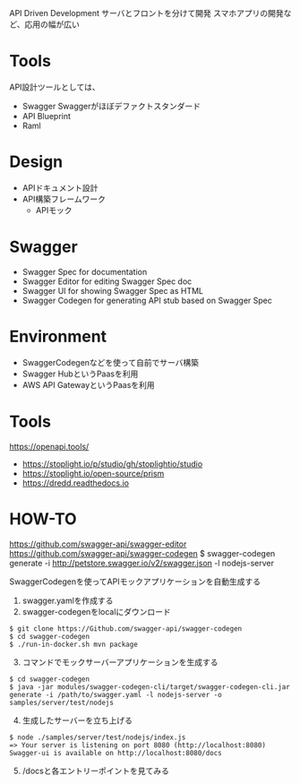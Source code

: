 
API Driven Development
	サーバとフロントを分けて開発
		スマホアプリの開発など、応用の幅が広い

# Tools
API設計ツールとしては、
- Swagger			Swaggerがほぼデファクトスタンダード
- API Blueprint
- Raml

# Design

- APIドキュメント設計
- API構築フレームワーク
  - APIモック

# Swagger
- Swagger Spec			for documentation
- Swagger Editor		for editing Swagger Spec doc
- Swagger UI			for showing Swagger Spec as HTML
- Swagger Codegen		for generating API stub based on Swagger Spec


# Environment
- SwaggerCodegenなどを使って自前でサーバ構築
- Swagger HubというPaasを利用
- AWS API GatewayというPaasを利用

# Tools
https://openapi.tools/

- https://stoplight.io/p/studio/gh/stoplightio/studio
- https://stoplight.io/open-source/prism
- https://dredd.readthedocs.io



# HOW-TO

https://github.com/swagger-api/swagger-editor
https://github.com/swagger-api/swagger-codegen
$ swagger-codegen generate -i http://petstore.swagger.io/v2/swagger.json -l nodejs-server


SwaggerCodegenを使ってAPIモックアプリケーションを自動生成する
1. swagger.yamlを作成する
2. swagger-codegenをlocalにダウンロード
```
$ git clone https://Github.com/swagger-api/swagger-codegen
$ cd swagger-codegen
$ ./run-in-docker.sh mvn package
```
3. コマンドでモックサーバーアプリケーションを生成する
```
$ cd swagger-codegen
$ java -jar modules/swagger-codegen-cli/target/swagger-codegen-cli.jar generate -i /path/to/swagger.yaml -l nodejs-server -o samples/server/test/nodejs
```
4. 生成したサーバーを立ち上げる
```
$ node ./samples/server/test/nodejs/index.js
=> Your server is listening on port 8080 (http://localhost:8080)
Swagger-ui is available on http://localhost:8080/docs
```
5. /docsと各エントリーポイントを見てみる


